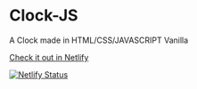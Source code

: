 # Clock-JS
A Clock made in HTML/CSS/JAVASCRIPT Vanilla

<a href="https://nunogomes-clock.netlify.app/">Check it out in Netlify</a>

[![Netlify Status](https://api.netlify.com/api/v1/badges/96e8e3a7-afd8-4ee5-9def-6efc6b1a21cf/deploy-status)](https://app.netlify.com/sites/nunogomes-clock/deploys)

